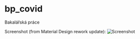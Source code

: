 # bp_covid
Bakalářská práce

Screenshot (from Material Design rework update):
![Screenshot](https://i.imgur.com/mH41kOi.png)
